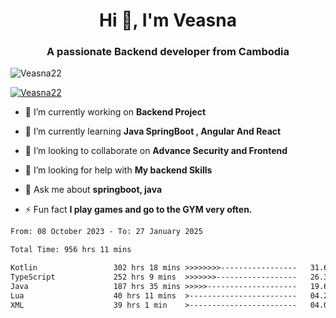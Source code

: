<h1 align="center">Hi 👋, I'm Veasna</h1>
<h3 align="center">A passionate Backend developer from Cambodia</h3>

<p align="left"> <img src="https://komarev.com/ghpvc/?username=Veasna22&label=Profile%20views&color=0e75b6&style=flat" alt="Veasna22" /> </p>

<p align="left"> <a href="https://github.com/ryo-ma/github-profile-trophy"><img src="https://github-profile-trophy.vercel.app/?username=veasna22&theme=dracula" alt="Veasna22" /></a> </p>

- 🔭 I’m currently working on **Backend Project**

- 🌱 I’m currently learning **Java SpringBoot , Angular And React**

- 👯 I’m looking to collaborate on **Advance Security and Frontend**

- 🤝 I’m looking for help with **My backend Skills**

- 💬 Ask me about **springboot, java**

- ⚡ Fun fact **I play games and go to the GYM very often.**

<!--START_SECTION:waka-->

```txt
From: 08 October 2023 - To: 27 January 2025

Total Time: 956 hrs 11 mins

Kotlin                 302 hrs 18 mins >>>>>>>>-----------------   31.62 %
TypeScript             252 hrs 9 mins  >>>>>>>------------------   26.37 %
Java                   187 hrs 35 mins >>>>>--------------------   19.62 %
Lua                    40 hrs 11 mins  >------------------------   04.20 %
XML                    39 hrs 1 min    >------------------------   04.08 %
```

<!--END_SECTION:waka-->
